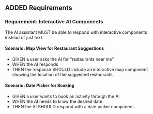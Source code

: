 ## ADDED Requirements

### Requirement: Interactive AI Components
The AI assistant MUST be able to respond with interactive components instead of just text.

#### Scenario: Map View for Restaurant Suggestions
- GIVEN a user asks the AI for "restaurants near me"
- WHEN the AI responds
- THEN the response SHOULD include an interactive map component showing the location of the suggested restaurants.

#### Scenario: Date Picker for Booking
- GIVEN a user wants to book an activity through the AI
- WHEN the AI needs to know the desired date
- THEN the AI SHOULD respond with a date picker component.
